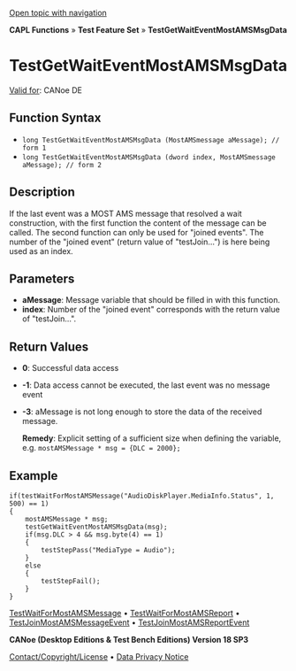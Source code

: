 [Open topic with navigation](../../../../../CANoeDEFamily.htm#Topics/CAPLFunctions/Test/Functions/CAPLfunctionTestGetWaitEventMostAmsMsgData.md)

**CAPL Functions** » **Test Feature Set** » **TestGetWaitEventMostAMSMsgData**

# TestGetWaitEventMostAMSMsgData

[Valid for](../../../Shared/FeatureAvailability.md): CANoe DE

## Function Syntax

- `long TestGetWaitEventMostAMSMsgData (MostAMSmessage aMessage); // form 1`
- `long TestGetWaitEventMostAMSMsgData (dword index, MostAMSmessage aMessage); // form 2`

## Description

If the last event was a MOST AMS message that resolved a wait construction, with the first function the content of the message can be called. The second function can only be used for "joined events". The number of the "joined event" (return value of "testJoin…") is here being used as an index.

## Parameters

- **aMessage**: Message variable that should be filled in with this function.
- **index**: Number of the "joined event" corresponds with the return value of "testJoin...".

## Return Values

- **0**: Successful data access
- **-1**: Data access cannot be executed, the last event was no message event
- **-3**: aMessage is not long enough to store the data of the received message.

  **Remedy**: Explicit setting of a sufficient size when defining the variable, e.g. `mostAMSMessage * msg = {DLC = 2000};`

## Example

```plaintext
if(testWaitForMostAMSMessage("AudioDiskPlayer.MediaInfo.Status", 1, 500) == 1)
{
    mostAMSMessage * msg;
    testGetWaitEventMostAMSMsgData(msg);
    if(msg.DLC > 4 && msg.byte(4) == 1)
    {
        testStepPass("MediaType = Audio");
    }
    else
    {
        testStepFail();
    }
}
```

[TestWaitForMostAMSMessage](CAPLfunctionTestWaitForMostAMSMessage.md) • [TestWaitForMostAMSReport](CAPLfunctionTestWaitForMostAMSReport.md) • [TestJoinMostAMSMessageEvent](CAPLfunctionTestJoinMostAMSMessageEvent.md) • [TestJoinMostAMSReportEvent](CAPLfunctionTestJoinMostAMSReportEvent.md)

**CANoe (Desktop Editions & Test Bench Editions) Version 18 SP3**

[Contact/Copyright/License](../../../Shared/ContactCopyrightLicense.md) • [Data Privacy Notice](https://www.vector.com/int/en/company/get-info/privacy-policy/)
